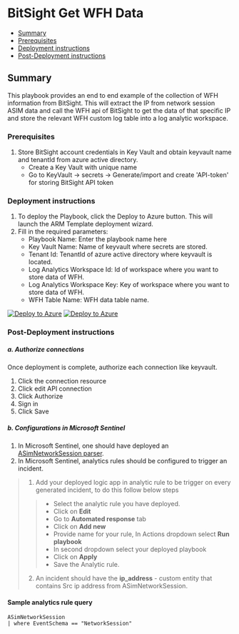# BitSight Get WFH Data

* [Summary](#Summary)
* [Prerequisites](#Prerequisites)
* [Deployment instructions](#Deployment-instructions)
* [Post-Deployment instructions](#Post-Deployment-instructions)


## Summary<a name="Summary"></a>

This playbook provides an end to end example of the collection of WFH information from BitSight. This will extract the IP from network session ASIM data and call the WFH api of BitSight to get the data of that specific IP and store the relevant WFH custom log table into a log analytic workspace.

### Prerequisites<a name="Prerequisites"></a>

1. Store BitSight account credentials in Key Vault and obtain keyvault name and tenantId from azure active directory.
    * Create a Key Vault with unique name
    * Go to KeyVault -> secrets -> Generate/import and create 'API-token' for storing BitSight API token

### Deployment instructions<a name="Deployment-instructions"></a>

1. To deploy the Playbook, click the Deploy to Azure button. This will launch the ARM Template deployment wizard.
2. Fill in the required parameters:
    * Playbook Name: Enter the playbook name here
    * Key Vault Name: Name of keyvault where secrets are stored.
    * Tenant Id: TenantId of azure active directory where keyvault is located.
    * Log Analytics Workspace Id: Id of workspace where you want to store data of WFH.
    * Log Analytics Workspace Key: Key of workspace where you want to store data of WFH.
    * WFH Table Name: WFH data table name.

[![Deploy to Azure](https://aka.ms/deploytoazurebutton)](https%3A%2F%2Fportal.azure.com%2F%23create%2FMicrosoft.Template%2Furi%2Fhttps%3A%2F%2Fraw.githubusercontent.com%2FAzure%2FAzure-Sentinel%2Fmaster%2FSolutions%2FBitSight%2FPlaybooks%2FGetWFHData%2Fazuredeploy.json) [![Deploy to Azure](https://aka.ms/deploytoazuregovbutton)](https%3A%2F%2Fportal.azure.us%2F%23create%2FMicrosoft.Template%2Furi%2Fhttps%3A%2F%2Fraw.githubusercontent.com%2FAzure%2FAzure-Sentinel%2Fmaster%2FSolutions%2FBitSight%2FPlaybooks%2FGetWFHData%2Fazuredeploy.json)

### Post-Deployment instructions<a name="Post-Deployment-instructions"></a>

##### a. Authorize connections

Once deployment is complete, authorize each connection like keyvault.

1. Click the connection resource
2. Click edit API connection
3. Click Authorize
4. Sign in
5. Click Save

##### b. Configurations in Microsoft Sentinel

1. In Microsoft Sentinel, one should have deployed an [ASimNetworkSession parser](https://github.com/Azure/Azure-Sentinel/tree/master/Parsers/ASimNetworkSession).
2. In Microsoft Sentinel, analytics rules should be configured to trigger an incident.
  > 1. Add your deployed logic app in analytic rule to be trigger on every generated incident, to do this follow below steps
  >> * Select the analytic rule you have deployed.
  >> * Click on **Edit**
  >> * Go to **Automated response** tab
  >> * Click on **Add new**
  >> * Provide name for your rule, In Actions dropdown select **Run playbook**
  >> * In second dropdown select your deployed playbook
  >> * Click on **Apply**
  >> * Save the Analytic rule.
  > 2. An incident should have the **ip_address** - custom entity that contains Src ip address from ASimNetworkSession.

#### Sample analytics rule query
```
ASimNetworkSession
| where EventSchema == "NetworkSession"
